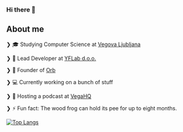 ### Hi there 👋

## About me

❯ 🎓 Studying Computer Science at [Vegova Ljubljana](https://www.vegova.si/)

❯ 💼 Lead Developer at [YFLab d.o.o.](https://yourflare.io/)

❯ 💼 Founder of [Orb](https://orb.si/)

❯ 💻 Currently working on a bunch of stuff

❯ 🎤 Hosting a podcast at [VegaHQ](https://www.twitch.tv/vegahqslo)

❯ ⚡ Fun fact: The wood frog can hold its pee for up to eight months.

[![Top Langs](https://github-readme-stats.vercel.app/api/top-langs/?username=aikenahac)](https://github.com/anuraghazra/github-readme-stats)
